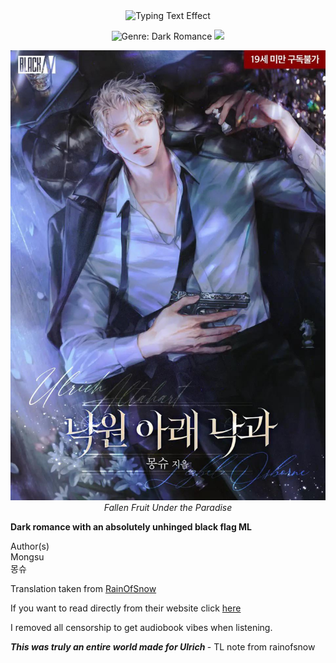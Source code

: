 <div align="center">
<!--
Configuration:
font: Merriweather (Elegant Serif)
size: 28px
color: E5E4E2 (Platinum/Pale Silver)
repeat: false (Crucial to make the line stop after one appearance)
pause: 1000000 (Very high pause to ensure it remains static)
-->
<img src="https://readme-typing-svg.herokuapp.com?font=Merriweather&size=28&pause=100&color=E5E4E2&center=true&width=600&lines=Fallen+Fruit+under+the+Paradise&repeat=false" alt="Typing Text Effect" />

  <p>
<!-- Genre Badge: UPDATED TO DARK ROMANCE -->
<img src="https://img.shields.io/badge/GENRE-Dark_Romance-9C0C30?style=for-the-badge&logoColor=white" alt="Genre: Dark Romance">
<!-- Status Badge (assuming it's complete/active) -->
<img src="https://img.shields.io/badge/STATUS-Complete-4CAF50?style=for-the-badge&logoColor=white">

</p>

</div>

<p align="center">
  <img src="./assets/fallenfruit.jpeg" alt="Fallen Fruit" style="max-width:100%;height:auto;" />
  <br>
  <em>Fallen Fruit Under the Paradise</em>
</p>

<b>Dark romance with an absolutely unhinged black flag ML</b>

Author(s)
<br>
Mongsu<br>
몽슈


Translation taken from [RainOfSnow](https://rainofsnow.com/)

If you want to read directly from their website click [here](https://rainofsnow.com/the-fallen-fruit-under-the-paradise/)


I removed all censorship to get audiobook vibes when listening.


<i> <b> This was truly an entire world made for Ulrich </b> </i>- TL note from rainofsnow

